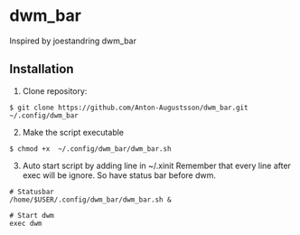 # dwm_bar
Inspired by joestandring dwm_bar

## Installation
1. Clone repository:
```
$ git clone https://github.com/Anton-Augustsson/dwm_bar.git ~/.config/dwm_bar
```

2. Make the script executable
```
$ chmod +x  ~/.config/dwm_bar/dwm_bar.sh
```

3. Auto start script by adding line in ~/.xinit
Remember that every line after exec will be ignore. So have status bar before dwm.
```
# Statusbar
/home/$USER/.config/dwm_bar/dwm_bar.sh &

# Start dwm
exec dwm
```
